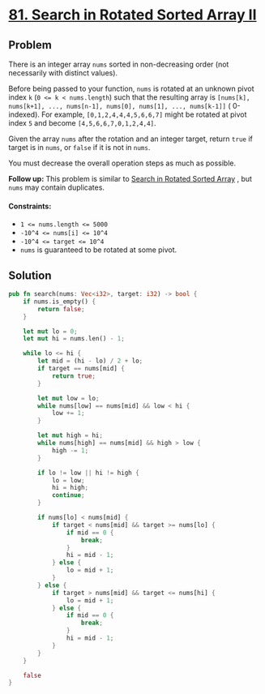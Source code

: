 # [81. Search in Rotated Sorted Array II](https://leetcode.com/problems/search-in-rotated-sorted-array-ii/)

## Problem

There is an integer array `nums` sorted in non-decreasing order (not necessarily
with distinct values).

Before being passed to your function, `nums` is rotated at an unknown pivot
index `k` (`0 <= k < nums.length`) such that the resulting array
is `[nums[k], nums[k+1], ..., nums[n-1], nums[0], nums[1], ..., nums[k-1]]` (
0-indexed). For example, `[0,1,2,4,4,4,5,6,6,7]` might be rotated at pivot
index `5` and become `[4,5,6,6,7,0,1,2,4,4]`.

Given the array `nums` after the rotation and an integer target, return `true`
if target is in `nums`, or `false` if it is not in `nums`.

You must decrease the overall operation steps as much as possible.

**Follow up:** This problem is similar
to [Search in Rotated Sorted Array](/000%20-%20099/33%20-%20Search%20in%20Rotated%20Sorted%20Array.md)
, but `nums` may contain duplicates.

#### Constraints:

* `1 <= nums.length <= 5000`
* `-10^4 <= nums[i] <= 10^4`
* `-10^4 <= target <= 10^4`
* `nums` is guaranteed to be rotated at some pivot.

## Solution

```rust
pub fn search(nums: Vec<i32>, target: i32) -> bool {
    if nums.is_empty() {
        return false;
    }

    let mut lo = 0;
    let mut hi = nums.len() - 1;

    while lo <= hi {
        let mid = (hi - lo) / 2 + lo;
        if target == nums[mid] {
            return true;
        }

        let mut low = lo;
        while nums[low] == nums[mid] && low < hi {
            low += 1;
        }

        let mut high = hi;
        while nums[high] == nums[mid] && high > low {
            high -= 1;
        }

        if lo != low || hi != high {
            lo = low;
            hi = high;
            continue;
        }

        if nums[lo] < nums[mid] {
            if target < nums[mid] && target >= nums[lo] {
                if mid == 0 {
                    break;
                }
                hi = mid - 1;
            } else {
                lo = mid + 1;
            }
        } else {
            if target > nums[mid] && target <= nums[hi] {
                lo = mid + 1;
            } else {
                if mid == 0 {
                    break;
                }
                hi = mid - 1;
            }
        }
    }

    false
}
```

